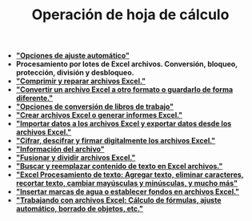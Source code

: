 ﻿---
title: Operación de hoja de cálculo
second_title: Documen
type: docs
url: /es/spreadsheet-operations/
keywords: Learn how to work with Aspose Cells Cloud file
description: Aprenda a trabajar con el archivo Aspose Cells en la nube. El SDK es compatible con varios lenguajes de desarrollo, como Android, C#, Go, Java, NodeJS, Perl, PHP, Python, Ruby y Swift.
weight: 100
kwords: Excel, Office Nube, REST API, Hoja de cálculo, PDF, CSV, Json, Markdown, Archivos y almacenamiento
---
- **["Opciones de ajuste automático"](https://docs.aspose.cloud/cells/auto-fitter-options/)**
- **Procesamiento por lotes de Excel archivos. Conversión, bloqueo, protección, división y desbloqueo.**
- **["Comprimir y reparar archivos Excel."](https://docs.aspose.cloud/cells/compress-and-repair-excel-files/)**
- **["Convertir un archivo Excel a otro formato o guardarlo de forma diferente."](https://docs.aspose.cloud/cells/conversion-and-save-as/)**
- **["Opciones de conversión de libros de trabajo"](https://docs.aspose.cloud/cells/convert-workbook-options/)**
- **["Crear archivos Excel o generar informes Excel."](https://docs.aspose.cloud/cells/creating-files-and-reports/)**
- **["Importar datos a los archivos Excel y exportar datos desde los archivos Excel."](https://docs.aspose.cloud/cells/data-import-and-export/)**
- **["Cifrar, descifrar y firmar digitalmente los archivos Excel."](https://docs.aspose.cloud/cells/protect/)**
- **["Información del archivo"](https://docs.aspose.cloud/cells/file-info/)**
- **["Fusionar y dividir archivos Excel."](https://docs.aspose.cloud/cells/merge-and-split/)**
- **["Buscar y reemplazar contenido de texto en Excel archivos."](https://docs.aspose.cloud/cells/search-and-replace/)**
- **["Excel Procesamiento de texto: Agregar texto, eliminar caracteres, recortar texto, cambiar mayúsculas y minúsculas, y mucho más"](https://docs.aspose.cloud/cells/text-processing/)**
- **["Insertar marcas de agua o establecer fondos en archivos Excel."](https://docs.aspose.cloud/cells/watermark-and-background/)**
- **["Trabajando con archivos Excel: Cálculo de fórmulas, ajuste automático, borrado de objetos, etc."](https://docs.aspose.cloud/cells/workbook/)**
